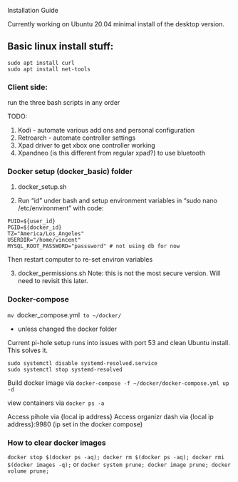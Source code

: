 Installation Guide

Currently working on Ubuntu 20.04 minimal install of the desktop version.

## Basic linux install stuff:

```
sudo apt install curl
sudo apt install net-tools
```

### Client side:
run the three bash scripts in any order

TODO:
1. Kodi - automate various add ons and personal configuration
2. Retroarch - automate controller settings
3. Xpad driver to get xbox one controller working
4. Xpandneo (is this different from regular xpad?) to use bluetooth


### Docker setup (docker_basic) folder

1. docker_setup.sh

2. Run “id” under bash and setup environment variables in “sudo nano /etc/environment” with code:
```
PUID=${user_id}
PGID=${docker_id}
TZ="America/Los_Angeles"
USERDIR="/home/vincent"
MYSQL_ROOT_PASSWORD="passsword" # not using db for now
```
Then restart computer to re-set environ variables

3. docker_permissions.sh
Note: this is not the most secure version. Will need to revisit this later.

### Docker-compose

`mv `docker_compose.yml` to ~/docker/`
- unless changed the docker folder

Current pi-hole setup runs into issues with port 53 and clean Ubuntu install. This solves it.
```
sudo systemctl disable systemd-resolved.service
sudo systemctl stop systemd-resolved
```
Build docker image via
`docker-compose -f ~/docker/docker-compose.yml up -d`

view containers via `docker ps -a`

Access pihole via {local ip address}
Access organizr dash via {local ip address}:9980 (ip set in the docker compose)

### How to clear docker images

`docker stop $(docker ps -aq); docker rm $(docker ps -aq); docker rmi $(docker images -q);`
or
`docker system prune; docker image prune; docker volume prune;`

